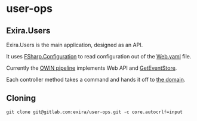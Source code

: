 # user-ops

## Exira.Users

Exira.Users is the main application, designed as an API.

It uses [FSharp.Configuration](http://fsprojects.github.io/FSharp.Configuration/) to read configuration out of the [Web.yaml](https://github.com/exira/user-ops/blob/master/src/Exira.Users/Web.yaml) file.

Currently the [OWIN pipeline](https://github.com/exira/user-ops/blob/master/src/Exira.Users/Startup.fs) implements Web API and [GetEventStore](https://geteventstore.com/).

Each controller method takes a command and hands it off to [the domain](#Exira.Users.Domain).

## Cloning

```git clone git@gitlab.com:exira/user-ops.git -c core.autocrlf=input```
